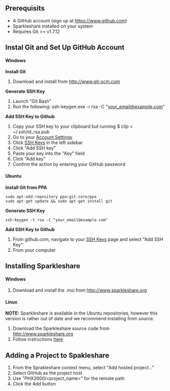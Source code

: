 ## Prerequisits

  * A GitHub account (sign up at https://www.github.com)
  * Sparkleshare installed on your system
  * Requires Git >= v1.7.12
  
## Instal Git and Set Up GitHub Account

#### Windows

**Install Git**

  1. Download and install from http://www.git-scm.com

**Generate SSH Key**

  1. Launch "Git Bash"
  2. Run the following:
    ssh-keygen.exe -r rsa -C "your_email@example.com"
    
**Add SSH Key to Github**

  1. Copy your SSH key to your clipboard but running
    $ clip < ~/.ssh/id_rsa.pub
  2. Go to your [Account Settings](https://github.com/settings)
  3. Click [SSH Keys](https://github.com/settings) in the left sidebar
  4. Click "Add SSH key"
  5. Paste your key into the "Key" field
  6. Click "Add key"
  7. Confirm the action by entering your GitHub password
  
#### Ubuntu

**Install Git from PPA**

    sudo apt-add-repository ppa:git-core/ppa
    sudo apt-get update && sudo apt-get install git

**Generate SSH Key**

    ssh-keygen -t rsa -C "your_email@example.com"
  
  
**Add SSH Key to Github**

  1. From github.com, navigate to your [SSH Keys](https://github.com/settings/ssh)
  page and select "Add SSH Key"
  2. From your computer 
  

  
  
  
## Installing Sparkleshare

#### Windows

  1. Download and install the .msi from http://www.sparkleshare.org

#### Linux

**NOTE:** Sparkleshare is available in the Ubuntu repositories, however this version is
rather out of date and we recommend installing from source.

  1. Download the Sparkleshare source code from http://www.sparkleshare.org
  2. Follow instructions [here](https://github.com/hbons/SparkleShare/blob/master/SparkleShare/Linux/README.md)

## Adding a Project to Spakleshare

  1. From the Sprakleshare context menu, select "Add hosted project..."
  2. Select GitHub as the project host
  3. Use "PHX2600/<project_name>" for the remote path
  4. Click the Add button